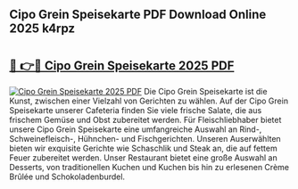 ## Cipo Grein Speisekarte PDF Download Online 2025 k4rpz

# <h2><a href="http://gc8svu.nevu.top/?p=Cipo+Grein+Speisekarte">🔗 👉🔴 Cipo Grein Speisekarte 2025 PDF</a></h2>

[![Cipo Grein Speisekarte 2025 PDF](https://i.imgur.com/dBaPXMq.png)](http://gc8svu.nevu.top/?p=Cipo+Grein+Speisekarte)
Die Cipo Grein Speisekarte ist die Kunst, zwischen einer Vielzahl von Gerichten zu wählen. Auf der Cipo Grein Speisekarte unserer Cafeteria finden Sie viele frische Salate, die aus frischem Gemüse und Obst zubereitet werden. Für Fleischliebhaber bietet unsere Cipo Grein Speisekarte eine umfangreiche Auswahl an Rind-, Schweinefleisch-, Hühnchen- und Fischgerichten. Unseren Auserwählten bieten wir exquisite Gerichte wie Schaschlik und Steak an, die auf fettem Feuer zubereitet werden. Unser Restaurant bietet eine große Auswahl an Desserts, von traditionellen Kuchen und Kuchen bis hin zu erlesenen Crème Brûlée und Schokoladenburdel.

